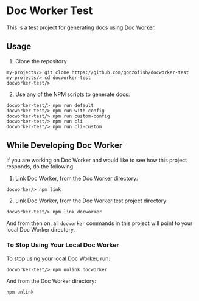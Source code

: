 # Doc Worker Test

This is a test project for generating docs using
[Doc Worker](https://github.com/gonzofish/docworker).

## Usage

1. Clone the repository
  ```shell
  my-projects/> git clone https://github.com/gonzofish/docworker-test
  my-projects/> cd docworker-test
  docworker-test/>
  ```
2. Use any of the NPM scripts to generate docs:
  ```shell
  docworker-test/> npm run default
  docworker-test/> npm run with-config
  docworker-test/> npm run custom-config
  docworker-test/> npm run cli
  docworker-test/> npm run cli-custom
  ```

## While Developing Doc Worker

If you are working on Doc Worker and would like to see
how this project responds, do the following.

1. Link Doc Worker, from the Doc Worker directory:
  ```shell
  docworker/> npm link
  ```

2. Link Doc Worker, from the Doc Worker test project directory:
  ```shell
  docworker-test/> npm link docworker
  ```

And from then on, all `docworker` commands in this project
will point to your local Doc Worker directory.

### To Stop Using Your Local Doc Worker

To stop using your local Doc Worker, run:

```shell
docworker-test/> npm unlink docworker
```

And from the Doc Worker directory:

```shell
npm unlink
```
